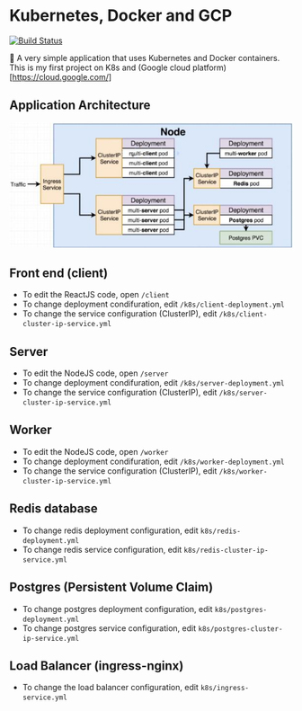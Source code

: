 # Kubernetes, Docker and GCP
[![Build Status](https://travis-ci.org/mayankshah1607/kubernetes-docker-app.svg?branch=master)](https://travis-ci.org/mayankshah1607/kubernetes-docker-app)

:whale: A very simple application that uses Kubernetes and Docker containers. This is my first project on K8s and (Google cloud platform)[https://cloud.google.com/]

## Application Architecture

![architecture](/architecture.jpg)

## Front end (client)
* To edit the ReactJS code, open `/client` 
* To change deployment condifuration, edit `/k8s/client-deployment.yml`
* To change the service configuration (ClusterIP), edit `/k8s/client-cluster-ip-service.yml`

## Server 
* To edit the NodeJS code, open `/server`
* To change deployment condifuration, edit `/k8s/server-deployment.yml`
* To change the service configuration (ClusterIP), edit `/k8s/server-cluster-ip-service.yml`

## Worker
* To edit the NodeJS code, open `/worker`
* To change deployment condifuration, edit `/k8s/worker-deployment.yml`
* To change the service configuration (ClusterIP), edit `/k8s/worker-cluster-ip-service.yml`

## Redis database
* To change redis deployment configuration, edit `k8s/redis-deployment.yml`
* To change redis service configuration, edit `k8s/redis-cluster-ip-service.yml`

## Postgres (Persistent Volume Claim)
* To change postgres deployment configuration, edit `k8s/postgres-deployment.yml`
* To change postgres service configuration, edit `k8s/postgres-cluster-ip-service.yml`

## Load Balancer (ingress-nginx)
* To change the load balancer configuration, edit `k8s/ingress-service.yml`
